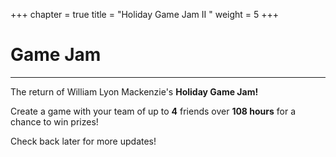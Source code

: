 +++
chapter = true
title = "Holiday Game Jam II "
weight = 5
+++

# Game Jam
---

The return of William Lyon Mackenzie's **Holiday Game Jam!**

Create a game with your team of up to **4** friends over **108 hours** for a chance to win prizes!

Check back later for more updates!